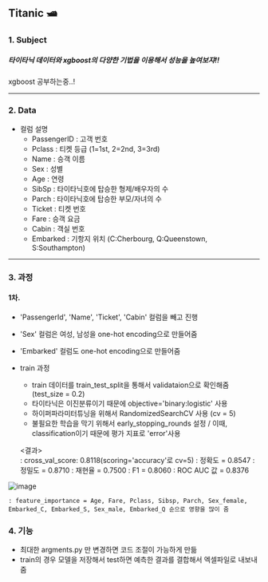 Titanic 🛥️
---
### 1. Subject
##### 타이타닉 데이터와 xgboost의 다양한 기법을 이용해서 성능을 높여보쟈!!
xgboost 공부하는중..!

---
### 2. Data
 - 컬럼 설명
   - PassengerID : 고객 번호
   - Pclass : 티켓 등급 (1=1st, 2=2nd, 3=3rd)
   - Name : 승객 이름
   - Sex : 성별
   - Age : 연령
   - SibSp : 타이타닉호에 탑승한 형제/배우자의 수
   - Parch : 타이타닉호에 탑승한 부모/자녀의 수
   - Ticket : 티켓 번호
   - Fare : 승객 요금
   - Cabin : 객실 번호
   - Embarked : 기항지 위치 (C:Cherbourg, Q:Queenstown, S:Southampton)

---
### 3. 과정
#### 1차. 
 - 'PassengerId', 'Name', 'Ticket', 'Cabin' 컬럼을 빼고 진행
 - 'Sex' 컬럼은 여성, 남성을 one-hot encoding으로 만들어줌
 - 'Embarked' 컬럼도 one-hot encoding으로 만들어줌
 - train 과정
   - train 데이터를 train_test_split을 통해서 validataion으로 확인해줌 (test_size = 0.2)
   - 타이타닉은 이진분류이기 때문에 objective='binary:logistic' 사용
   - 하이퍼파라미터튜닝을 위해서 RandomizedSearchCV 사용 (cv = 5)
   - 불필요한 학습을 막기 위해서 early_stopping_rounds 설정 / 이때, classification이기 때문에 평가 지표로 'error'사용

   <결과> <br>
    : cross_val_score: 0.8118(scoring='accuracy'로 cv=5)
    : 정확도 = 0.8547
    : 정밀도 = 0.8710
    : 재현율 = 0.7500
    : F1 = 0.8060
    : ROC AUC 값 = 0.8376
    
  ![image](https://user-images.githubusercontent.com/55525705/146897969-f0efcab0-09e9-438c-ad88-78fc6ade7531.png)

    : feature_importance = Age, Fare, Pclass, Sibsp, Parch, Sex_female, Embarked_C, Embarked_S, Sex_male, Embarked_Q 순으로 영향을 많이 줌
    

### 4. 기능
 - 최대한 argments.py 만 변경하면 코드 조절이 가능하게 만듦
 - train의 경우 모델을 저장해서 test하면 예측한 결과를 결합해서 엑셀파일로 내보내줌
